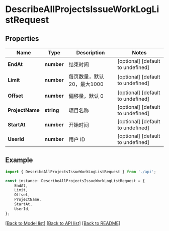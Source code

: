 # DescribeAllProjectsIssueWorkLogListRequest


## Properties

Name | Type | Description | Notes
------------ | ------------- | ------------- | -------------
**EndAt** | **number** | 结束时间 | [optional] [default to undefined]
**Limit** | **number** | 每页数量，默认 20，最大1000 | [optional] [default to undefined]
**Offset** | **number** | 偏移量，默认 0 | [optional] [default to undefined]
**ProjectName** | **string** | 项目名称 | [optional] [default to undefined]
**StartAt** | **number** | 开始时间 | [optional] [default to undefined]
**UserId** | **number** | 用户 ID | [optional] [default to undefined]

## Example

```typescript
import { DescribeAllProjectsIssueWorkLogListRequest } from './api';

const instance: DescribeAllProjectsIssueWorkLogListRequest = {
    EndAt,
    Limit,
    Offset,
    ProjectName,
    StartAt,
    UserId,
};
```

[[Back to Model list]](../README.md#documentation-for-models) [[Back to API list]](../README.md#documentation-for-api-endpoints) [[Back to README]](../README.md)
